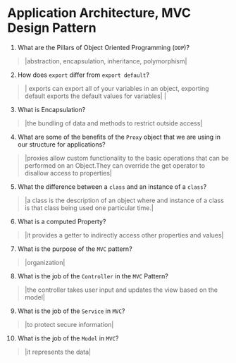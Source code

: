 # Application Architecture, MVC Design Pattern

1.  What are the Pillars of Object Oriented Programming (`OOP`)?

> |abstraction, encapsulation, inheritance, polymorphism|

2.  How does `export` differ from `export default`?

> | exports can export all of your variables in an object, exporting default exports the default values for variables| |

3.  What is Encapsulation?

> |the bundling of data and methods to restrict outside access|

4.  What are some of the benefits of the `Proxy` object that we are using in our structure for applications?

> |proxies allow custom functionality to the basic operations that can be performed on an Object.They can override the get operator to disallow access to properties|

5.  What the difference between a `class` and an instance of a `class`?

> |a class is the description of an object where and instance of a class is that class being used one particular time.|

6.  What is a computed Property?

> |it provides a getter to indirectly access other properties and values|

7.  What is the purpose of the `MVC` pattern?

> |organization|

8.  What is the job of the `Controller` in the `MVC` Pattern?

> |the controller takes user input and updates the view based on the model|

9.  What is the job of the `Service` in `MVC`?

> |to protect secure information|

10. What is the job of the `Model` in `MVC`?

> |it represents the data|
